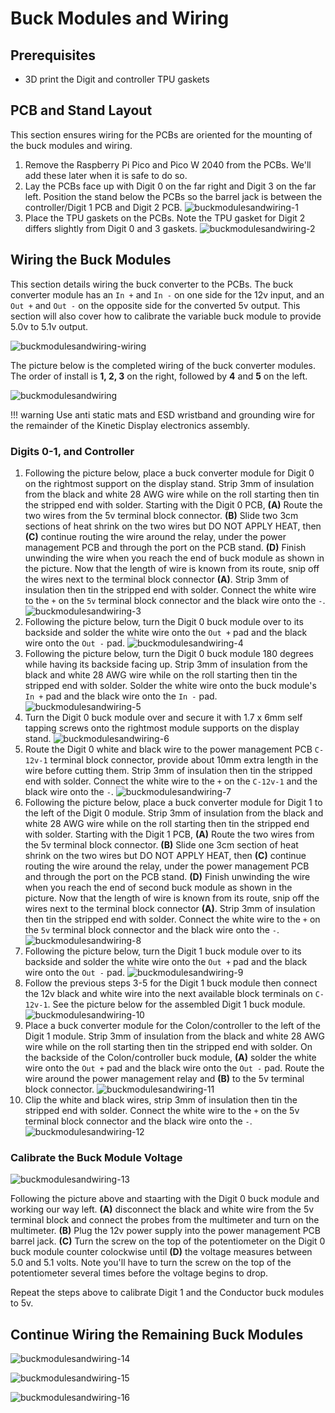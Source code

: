 # Buck Modules and Wiring

## Prerequisites

- 3D print the Digit and controller TPU gaskets

## PCB and Stand Layout

This section ensures wiring for the PCBs are oriented for the mounting of the buck modules and wiring.

1. Remove the Raspberry Pi Pico and Pico W 2040 from the PCBs. We'll add these later when it is safe to do so.
1. Lay the PCBs face up with Digit 0 on the far right and Digit 3 on the far left. Position the stand below the PCBs so the barrel jack is between the controller/Digit 1 PCB and Digit 2 PCB.
![buckmodulesandwiring-1](../img/buckmoduleassembly/buckmoduleassembly-1.webp)
1. Place the TPU gaskets on the PCBs. Note the TPU gasket for Digit 2 differs slightly from Digit 0 and 3 gaskets.
![buckmodulesandwiring-2](../img/buckmoduleassembly/buckmoduleassembly-2.webp)

## Wiring the Buck Modules

This section details wiring the buck converter to the PCBs. The buck converter module has an `In +` and `In -` on one side for the 12v input, and an `Out +` and `Out -` on the opposite side for the converted 5v output. This section will also cover how to calibrate the variable buck module to provide 5.0v to 5.1v output.

![buckmodulesandwiring-wiring](../img/buckmoduleassembly/buckmoduleassembly-wire.webp)

The picture below is the completed wiring of the buck converter modules. The order of install is **1, 2, 3** on the right, followed by **4** and **5** on the left.

![buckmodulesandwiring](../img/buckmoduleassembly/buckmoduleassembly-complete.webp)

!!! warning
    Use anti static mats and ESD wristband and grounding wire for the remainder of the Kinetic Display electronics assembly.

### Digits 0-1, and Controller

1. Following the picture below, place a buck converter module for Digit 0 on the rightmost support on the display stand. Strip 3mm of insulation from the black and white 28 AWG wire while on the roll starting then tin the stripped end with solder. Starting with the Digit 0 PCB, **(A)** Route the two wires from the 5v terminal block connector. **(B)** Slide two 3cm sections of heat shrink on the two wires but DO NOT APPLY HEAT, then **(C)** continue routing the wire around the relay, under the power management PCB and through the port on the PCB stand. **(D)** Finish unwinding the wire when you reach the end of buck module as shown in the picture. Now that the length of wire is known from its route, snip off the wires next to the terminal block connector **(A)**. Strip 3mm of insulation then tin the stripped end with solder. Connect the white wire to the `+` on the `5v` terminal block connector and the black wire onto the `-`.
![buckmodulesandwiring-3](../img/buckmoduleassembly/buckmoduleassembly-3.webp)
1. Following the picture below, turn the Digit 0 buck module over to its backside and solder the white wire onto the `Out +` pad and the black wire onto the `Out -` pad.
![buckmodulesandwiring-4](../img/buckmoduleassembly/buckmoduleassembly-4.webp)
1. Following the picture below, turn the Digit 0 buck module 180 degrees while having its backside facing up. Strip 3mm of insulation from the black and white 28 AWG wire while on the roll starting then tin the stripped end with solder. Solder the white wire onto the buck module's `In +` pad and the black wire onto the `In -` pad.
![buckmodulesandwiring-5](../img/buckmoduleassembly/buckmoduleassembly-5.webp)
1. Turn the Digit 0 buck module over and secure it with 1.7 x 6mm self tapping screws onto the rightmost module supports on the display stand.
![buckmodulesandwiring-6](../img/buckmoduleassembly/buckmoduleassembly-6.webp)
1. Route the Digit 0 white and black wire to the power management PCB `C-12v-1` terminal block connector, provide about 10mm extra length in the wire before cutting them. Strip 3mm of insulation then tin the stripped end with solder. Connect the white wire to the `+` on the `C-12v-1` and the black wire onto the `-`.
![buckmodulesandwiring-7](../img/buckmoduleassembly/buckmoduleassembly-7.webp)
1. Following the picture below, place a buck converter module for Digit 1 to the left of the Digit 0 module. Strip 3mm of insulation from the black and white 28 AWG wire while on the roll starting then tin the stripped end with solder. Starting with the Digit 1 PCB, **(A)** Route the two wires from the 5v terminal block connector. **(B)** Slide one 3cm section of heat shrink on the two wires but DO NOT APPLY HEAT, then **(C)** continue routing the wire around the relay, under the power management PCB and through the port on the PCB stand. **(D)** Finish unwinding the wire when you reach the end of second buck module as shown in the picture. Now that the length of wire is known from its route, snip off the wires next to the terminal block connector **(A)**. Strip 3mm of insulation then tin the stripped end with solder. Connect the white wire to the `+` on the `5v` terminal block connector and the black wire onto the `-`.
![buckmodulesandwiring-8](../img/buckmoduleassembly/buckmoduleassembly-8.webp)
1. Following the picture below, turn the Digit 1 buck module over to its backside and solder the white wire onto the `Out +` pad and the black wire onto the `Out -` pad.
![buckmodulesandwiring-9](../img/buckmoduleassembly/buckmoduleassembly-9.webp)
1. Follow the previous steps 3-5 for the Digit 1 buck module then connect the 12v black and white wire into the next available block terminals on `C-12v-1`. See the picture below for the assembled Digit 1 buck module.
![buckmodulesandwiring-10](../img/buckmoduleassembly/buckmoduleassembly-10.webp)
1. Place a buck converter module for the Colon/controller to the left of the Digit 1 module. Strip 3mm of insulation from the black and white 28 AWG wire while on the roll starting then tin the stripped end with solder. On the backside of the Colon/controller buck module, **(A)** solder the white wire onto the `Out +` pad and the black wire onto the `Out -` pad. Route the wire around the power management relay and **(B)** to the 5v terminal block connector.
![buckmodulesandwiring-11](../img/buckmoduleassembly/buckmoduleassembly-11.webp)
1. Clip the white and black wires, strip 3mm of insulation then tin the stripped end with solder. Connect the white wire to the `+` on the 5v terminal block connector and the black wire onto the `-`.
![buckmodulesandwiring-12](../img/buckmoduleassembly/buckmoduleassembly-12.webp)

### Calibrate the Buck Module Voltage

![buckmodulesandwiring-13](../img/buckmoduleassembly/buckmoduleassembly-13.webp)

Following the picture above and staarting with the Digit 0 buck module and working our way left. **(A)** disconnect the black and white wire from the 5v terminal block and connect the probes from the multimeter and turn on the multimeter. **(B)** Plug the 12v power supply into the power management PCB barrel jack. **(C)** Turn the screw on the top of the potentiometer on the Digit 0 buck module counter colockwise until **(D)** the voltage measures between 5.0 and 5.1 volts. Note you'll have to turn the screw on the top of the potentiometer several times before the voltage begins to drop.

Repeat the steps above to calibrate Digit 1 and the Conductor buck modules to 5v.

## Continue Wiring the Remaining Buck Modules

![buckmodulesandwiring-14](../img/buckmoduleassembly/buckmoduleassembly-14.webp)

![buckmodulesandwiring-15](../img/buckmoduleassembly/buckmoduleassembly-15.webp)

![buckmodulesandwiring-16](../img/buckmoduleassembly/buckmoduleassembly-16.webp)